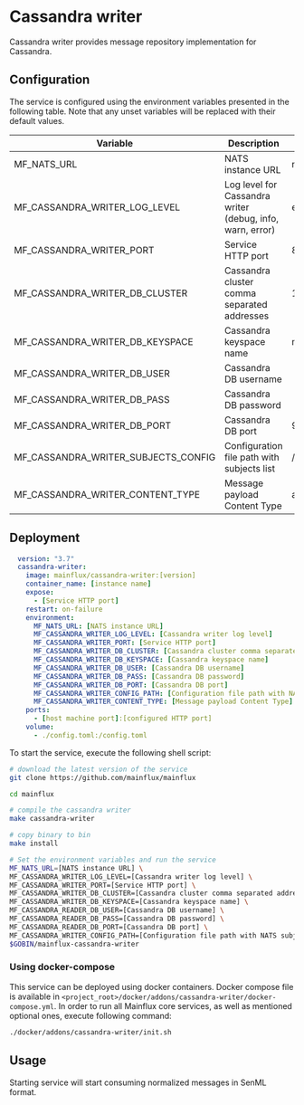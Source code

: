 # Cassandra writer

Cassandra writer provides message repository implementation for Cassandra.

## Configuration

The service is configured using the environment variables presented in the
following table. Note that any unset variables will be replaced with their
default values.

| Variable                            | Description                                               | Default                |
| ----------------------------------- | --------------------------------------------------------- | ---------------------- |
| MF_NATS_URL                         | NATS instance URL                                         | nats://localhost:4222  |
| MF_CASSANDRA_WRITER_LOG_LEVEL       | Log level for Cassandra writer (debug, info, warn, error) | error                  |
| MF_CASSANDRA_WRITER_PORT            | Service HTTP port                                         | 8180                   |
| MF_CASSANDRA_WRITER_DB_CLUSTER      | Cassandra cluster comma separated addresses               | 127.0.0.1              |
| MF_CASSANDRA_WRITER_DB_KEYSPACE     | Cassandra keyspace name                                   | mainflux               |
| MF_CASSANDRA_WRITER_DB_USER         | Cassandra DB username                                     |                        |
| MF_CASSANDRA_WRITER_DB_PASS         | Cassandra DB password                                     |                        |
| MF_CASSANDRA_WRITER_DB_PORT         | Cassandra DB port                                         | 9042                   |
| MF_CASSANDRA_WRITER_SUBJECTS_CONFIG | Configuration file path with subjects list                | /config.toml           |
| MF_CASSANDRA_WRITER_CONTENT_TYPE    | Message payload Content Type                              | application/senml+json |

## Deployment

```yaml
  version: "3.7"
  cassandra-writer:
    image: mainflux/cassandra-writer:[version]
    container_name: [instance name]
    expose:
      - [Service HTTP port]
    restart: on-failure
    environment:
      MF_NATS_URL: [NATS instance URL]
      MF_CASSANDRA_WRITER_LOG_LEVEL: [Cassandra writer log level]
      MF_CASSANDRA_WRITER_PORT: [Service HTTP port]
      MF_CASSANDRA_WRITER_DB_CLUSTER: [Cassandra cluster comma separated addresses]
      MF_CASSANDRA_WRITER_DB_KEYSPACE: [Cassandra keyspace name]
      MF_CASSANDRA_WRITER_DB_USER: [Cassandra DB username]
      MF_CASSANDRA_WRITER_DB_PASS: [Cassandra DB password]
      MF_CASSANDRA_WRITER_DB_PORT: [Cassandra DB port]
      MF_CASSANDRA_WRITER_CONFIG_PATH: [Configuration file path with NATS subjects list]
      MF_CASSANDRA_WRITER_CONTENT_TYPE: [Message payload Content Type]
    ports:
      - [host machine port]:[configured HTTP port]
    volume:
      - ./config.toml:/config.toml
```

To start the service, execute the following shell script:

```bash
# download the latest version of the service
git clone https://github.com/mainflux/mainflux

cd mainflux

# compile the cassandra writer
make cassandra-writer

# copy binary to bin
make install

# Set the environment variables and run the service
MF_NATS_URL=[NATS instance URL] \
MF_CASSANDRA_WRITER_LOG_LEVEL=[Cassandra writer log level] \
MF_CASSANDRA_WRITER_PORT=[Service HTTP port] \
MF_CASSANDRA_WRITER_DB_CLUSTER=[Cassandra cluster comma separated addresses] \
MF_CASSANDRA_WRITER_DB_KEYSPACE=[Cassandra keyspace name] \
MF_CASSANDRA_READER_DB_USER=[Cassandra DB username] \
MF_CASSANDRA_READER_DB_PASS=[Cassandra DB password] \
MF_CASSANDRA_READER_DB_PORT=[Cassandra DB port] \
MF_CASSANDRA_WRITER_CONFIG_PATH=[Configuration file path with NATS subjects list] \
$GOBIN/mainflux-cassandra-writer
```

### Using docker-compose

This service can be deployed using docker containers. Docker compose file is
available in `<project_root>/docker/addons/cassandra-writer/docker-compose.yml`.
In order to run all Mainflux core services, as well as mentioned optional ones,
execute following command:

```bash
./docker/addons/cassandra-writer/init.sh
```

## Usage

Starting service will start consuming normalized messages in SenML format.

[doc]: http://mainflux.readthedocs.io

